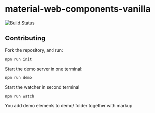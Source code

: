 # material-web-components-vanilla

[![Build Status](https://travis-ci.org/dolphinkiss/material-web-components-vanilla.svg?branch=master)](https://travis-ci.org/dolphinkiss/material-web-components-vanilla)

## Contributing

Fork the repository, and run:

```bash
npm run init
```

Start the demo server in one terminal:

```bash
npm run demo
```

Start the watcher in second terminal


```bash
npm run watch
```

You add demo elements to demo/ folder together with markup
